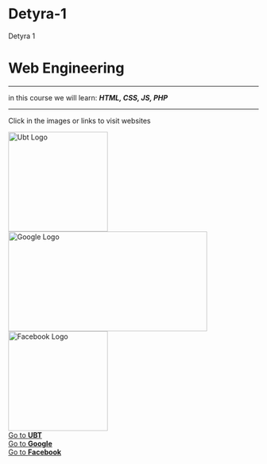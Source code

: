 # Detyra-1
Detyra 1
<!DOCTYPE html>
<html>
<head>
	<title>Detyra 1</title>
</head>
<body>
<h1>Web Engineering</h1>
<hr>
<p>in this course we will learn: <b><i>HTML, CSS, JS, PHP</i></b></p>
<hr>
<p>Click in the images or links to visit websites</p>
<a href="https://www.ubt-uni.net/"><img src="Ubtlogo.png" alt="Ubt Logo" width="200px" height="200px"></a>
<a href="https://www.google.com/"><img src="googlelogo.png" alt="Google Logo" width="400px" height="200px"></a>
<a href="https://www.facebook.com/"><img src="fblogo.png" alt="Facebook Logo" width="200px" height="200px"></a>
<br>
<a href="https://www.ubt-uni.net/">Go to <b>UBT</b></a><br>
<a href="https://www.google.com/">Go to <b>Google</b></a><br>
<a href="https://www.facebook.com/">Go to <b>Facebook</b></a>
</body>
</html>
